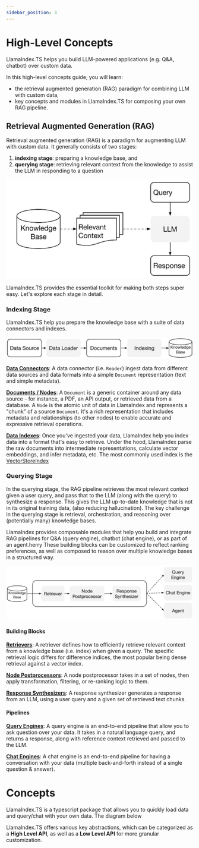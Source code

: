 ```yaml
---
sidebar_position: 3
---
```


# High-Level Concepts

LlamaIndex.TS helps you build LLM-powered applications (e.g. Q&A, chatbot) over custom data.

In this high-level concepts guide, you will learn:

* the retrieval augmented generation (RAG) paradigm for combining LLM with custom data,
* key concepts and modules in LlamaIndex.TS for composing your own RAG pipeline.

## Retrieval Augmented Generation (RAG)

Retrieval augmented generation (RAG) is a paradigm for augmenting LLM with custom data.
It generally consists of two stages: 

1) **indexing stage**: preparing a knowledge base, and
2) **querying stage**: retrieving relevant context from the knowledge to assist the LLM in responding to a question

![](./_static/concepts/rag.jpg)

LlamaIndex.TS provides the essential toolkit for making both steps super easy.
Let's explore each stage in detail.

### Indexing Stage
LlamaIndex.TS help you prepare the knowledge base with a suite of data connectors and indexes.

![](./_static/concepts/indexing.jpg) 

[**Data Connectors**](/apps/docs/docs/api/modules.md#):
A data connector (i.e. `Reader`) ingest data from different data sources and data formats into a simple `Document` representation (text and simple metadata).

[**Documents / Nodes**](/core_modules/data_modules/documents_and_nodes/root.md): A `Document` is a generic container around any data source - for instance, a PDF, an API output, or retrieved data from a database. A `Node` is the atomic unit of data in LlamaIndex and represents a "chunk" of a source `Document`. It's a rich representation that includes metadata and relationships (to other nodes) to enable accurate and expressive retrieval operations.

[**Data Indexes**](/core_modules/data_modules/index/root.md): 
Once you've ingested your data, LlamaIndex help you index data into a format that's easy to retrieve.
Under the hood, LlamaIndex parse the raw documents into intermediate representations, calculate vector embeddings, and infer metadata, etc.
The most commonly used index is the [VectorStoreIndex](/core_modules/data_modules/index/vector_store_guide.ipynb)

### Querying Stage
In the querying stage, the RAG pipeline retrieves the most relevant context given a user query,
and pass that to the LLM (along with the query) to synthesize a response.
This gives the LLM up-to-date knowledge that is not in its original training data,
(also reducing hallucination).
The key challenge in the querying stage is retrieval, orchestration, and reasoning over (potentially many) knowledge bases.

LlamaIndex provides composable modules that help you build and integrate RAG pipelines for Q&A (query engine), chatbot (chat engine), or as part of an agent.herry
These building blocks can be customized to reflect ranking preferences, as well as composed to reason over multiple knowledge bases in a structured way.

![](./_static/concepts/querying.jpg)

#### Building Blocks
[**Retrievers**](/core_modules/query_modules/retriever/root.md): 
A retriever defines how to efficiently retrieve relevant context from a knowledge base (i.e. index) when given a query.
The specific retrieval logic differs for difference indices, the most popular being dense retrieval against a vector index.

[**Node Postprocessors**](/core_modules/query_modules/node_postprocessors/root.md):
A node postprocessor takes in a set of nodes, then apply transformation, filtering, or re-ranking logic to them. 

[**Response Synthesizers**](/core_modules/query_modules/response_synthesizers/root.md):
A response synthesizer generates a response from an LLM, using a user query and a given set of retrieved text chunks.  

#### Pipelines

[**Query Engines**](/core_modules/query_modules/query_engine/root.md):
A query engine is an end-to-end pipeline that allow you to ask question over your data.
It takes in a natural language query, and returns a response, along with reference context retrieved and passed to the LLM.


[**Chat Engines**](/core_modules/query_modules/chat_engines/root.md): 
A chat engine is an end-to-end pipeline for having a conversation with your data
(multiple back-and-forth instead of a single question & answer).

# Concepts

LlamaIndex.TS is a typescript package that allows you to quickly load data and query/chat with your own data. The diagram below 

LlamaIndex.TS offers various key abstractions, which can be categorized as a **High Level API**, as well as a **Low Level API** for more granular customization.


